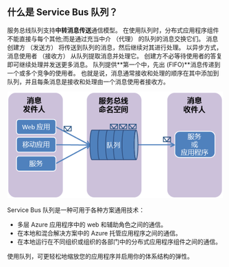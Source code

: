 ## <a name="what-are-service-bus-queues"></a>什么是 Service Bus 队列？
服务总线队列支持**中转消息传送**通信模型。 在使用队列时，分布式应用程序组件不能直接与每个其他;而是通过充当中介 （代理） 的队列的消息交换它们。 消息创建方 （发送方） 将传送到队列的消息，然后继续对其进行处理。 以异步方式，消息使用者 （接收方） 从队列提取消息并处理它。 创建方不必等待使用者的答复即可继续处理并发送更多消息。 队列提供**第一个中，先出 (FIFO)**消息传递到一个或多个竞争的使用者。 也就是说，消息通常接收和处理的顺序在其中添加到队列，并且每条消息是接收和处理由一个消息使用者接收方。

![QueueConcepts](./media/howto-service-bus-queues/sb-queues-08.png)

Service Bus 队列是一种可用于各种方案通用技术：

* 多层 Azure 应用程序中的 web 和辅助角色之间的通信。
* 在本地和混合解决方案中的 Azure 托管应用程序之间的通信。
* 在本地运行在不同组织或组织的各部门中的分布式应用程序组件之间的通信。

使用队列，可更轻松地缩放您的应用程序并启用你的体系结构的弹性。


